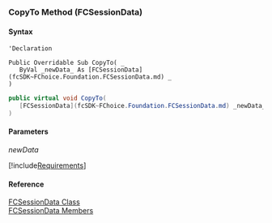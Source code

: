 ﻿### CopyTo Method (FCSessionData)

#### Syntax

```vbnet
'Declaration

Public Overridable Sub CopyTo( _
   ByVal _newData_ As [FCSessionData](fcSDK~FChoice.Foundation.FCSessionData.md) _
) 
```

```csharp
public virtual void CopyTo( 
   [FCSessionData](fcSDK~FChoice.Foundation.FCSessionData.md) _newData_
)
```

#### Parameters

_newData_

[!include[Requirements](../partials/requirements.md)]

#### Reference

[FCSessionData Class](fcSDK~FChoice.Foundation.FCSessionData.md)  
[FCSessionData Members](fcSDK~FChoice.Foundation.FCSessionData_members.md)